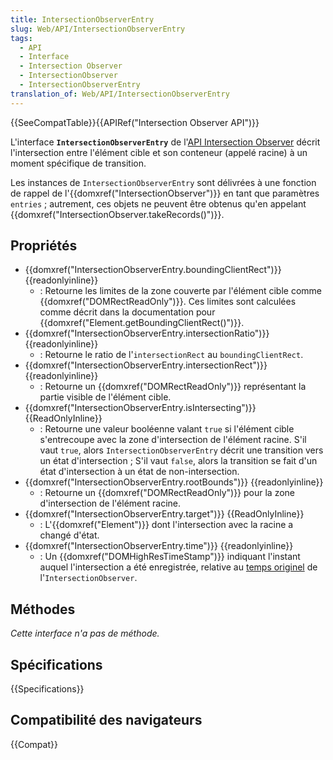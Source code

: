 ```yaml
---
title: IntersectionObserverEntry
slug: Web/API/IntersectionObserverEntry
tags:
  - API
  - Interface
  - Intersection Observer
  - IntersectionObserver
  - IntersectionObserverEntry
translation_of: Web/API/IntersectionObserverEntry
---
```


{{SeeCompatTable}}{{APIRef("Intersection Observer API")}}

L'interface **`IntersectionObserverEntry`** de l'[API Intersection Observer](/fr/docs/Web/API/Intersection_Observer_API) décrit l'intersection entre l'élément cible et son conteneur (appelé racine) à un moment spécifique de transition.

Les instances de `IntersectionObserverEntry` sont délivrées à une fonction de rappel de l'{{domxref("IntersectionObserver")}} en tant que paramètres `entries` ; autrement, ces objets ne peuvent être obtenus qu'en appelant {{domxref("IntersectionObserver.takeRecords()")}}.

## Propriétés

- {{domxref("IntersectionObserverEntry.boundingClientRect")}} {{readonlyinline}}
  - : Retourne les limites de la zone couverte par l'élément cible comme {{domxref("DOMRectReadOnly")}}. Ces limites sont calculées comme décrit dans la documentation pour {{domxref("Element.getBoundingClientRect()")}}.
- {{domxref("IntersectionObserverEntry.intersectionRatio")}} {{readonlyinline}}
  - : Retourne le ratio de l'`intersectionRect` au `boundingClientRect`.
- {{domxref("IntersectionObserverEntry.intersectionRect")}} {{readonlyinline}}
  - : Retourne un {{domxref("DOMRectReadOnly")}} représentant la partie visible de l'élément cible.
- {{domxref("IntersectionObserverEntry.isIntersecting")}} {{ReadOnlyInline}}
  - : Retourne une valeur booléenne valant `true` si l'élément cible s'entrecoupe avec la zone d'intersection de l'élément racine. S'il vaut `true`, alors `IntersectionObserverEntry` décrit une transition vers un état d'intersection ; S'il vaut `false`, alors la transition se fait d'un état d'intersection à un état de non-intersection.
- {{domxref("IntersectionObserverEntry.rootBounds")}} {{readonlyinline}}
  - : Retourne un {{domxref("DOMRectReadOnly")}} pour la zone d'intersection de l'élément racine.
- {{domxref("IntersectionObserverEntry.target")}} {{ReadOnlyInline}}
  - : L'{{domxref("Element")}} dont l'intersection avec la racine a changé d'état.
- {{domxref("IntersectionObserverEntry.time")}} {{readonlyinline}}
  - : Un {{domxref("DOMHighResTimeStamp")}} indiquant l'instant auquel l'intersection a été enregistrée, relative au [temps originel](/fr/docs/Web/API/DOMHighResTimeStamp#The_time_origin) de l'`IntersectionObserver`.

## Méthodes

_Cette interface n'a pas de méthode._

## Spécifications

{{Specifications}}

## Compatibilité des navigateurs

{{Compat}}
